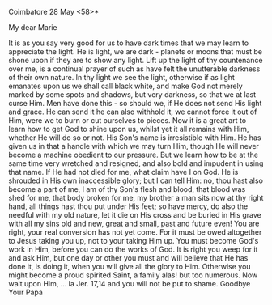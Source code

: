  Coimbatore 28 May <58>*

My dear Marie

It is as you say very good for us to have dark times that we may learn to appreciate the light. He is light, we are dark - planets or moons that must be shone upon if they are to show any light. Lift up the light of thy countenance over me, is a continual prayer of such as have felt the unutterable darkness of their own nature. In thy light we see the light, otherwise if as light emanates upon us we shall call black white, and make God not merely marked by some spots and shadows, but very darkness, so that we at last curse Him. Men have done this - so should we, if He does not send His light and grace. He can send it he can also withhold it, we cannot force it out of Him, were we to burn or cut ourselves to pieces. Now it is a great art to learn how to get God to shine upon us, whilst yet it all remains with Him, whether He will do so or not. His Son's name is irresistible with Him. He has given us in that a handle with which we may turn Him, though He will never become a machine obedient to our pressure. But we learn how to be at the same time very wretched and resigned, and also bold and impudent in using that name. If He had not died for me, what claim have I on God. He is shrouded in His own inaccessible glory; but I can tell Him: no, thou hast also become a part of me, I am of thy Son's flesh and blood, that blood was shed for me, that body broken for me, my brother a man sits now at thy right hand, all things hast thou put under His feet; so have mercy, do also the needful with my old nature, let it die on His cross and be buried in His grave with all my sins old and new, great and small, past and future even! You are right, your real conversion has not yet come. For it must be owed altogether to Jesus taking you up, not to your taking Him up. You must become God's work in Him, before you can do the works of God. It is right you weep for it and ask Him, but one day or other you must and will believe that He has done it, is doing it, when you will give all the glory to Him. Otherwise you might become a proud spirited Saint, a family alas! but too numerous. Now wait upon Him, … la Jer. 17,14 and you will not be put to shame.
 Goodbye Your Papa

